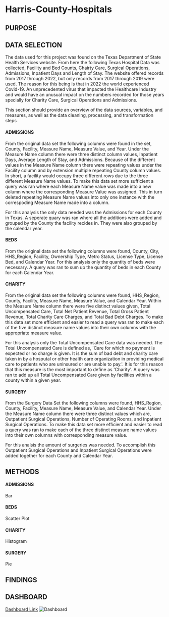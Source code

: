 # Harris-County-Hospitals

## PURPOSE

## DATA SELECTION

The data used for this project was found on the Texas Department of State Health Services website. From here the following Texas Hospital Data was collected, Facility and Bed Counts, Chairty Care, Surgical Operations, Admissions, Inpatient Days and Length of Stay. The website offered records from 2017 through 2022, but only records from 2017 through 2019 were used. The reason for this being is that in 2022 the world experienced Covid-19. An unprecedented virus that impacted the Healthcare Industry and would have an unusual impact on the numbers recorded for those years specially for Charity Care, Surgical Operations and Admissions.


This section should provide an overview of the data sources, variables, and measures, as well as the data cleaning, processing, and transformation steps
#### ADMISSIONS
From the original data set the following columns were found in the set, County, Facility, Measure Name, Measure Value, and Year. Under the Measure Name column there were three distinct column values, Inpatient Days, Average Length of Stay, and Admissions. Because of the different values in the Measure Name column there were repeating values under the Facility column and by extension multiple repeating County column values. In short, a facility would occupy three different rows due to the three different Measure Name values. To make this data set more sufficient a query was ran where each Measure Name value was made into a new column where the corresponding Measure Value was assigned. This in turn deleted repeating Measure Name values into only one instance with the correspoding Measure Name made into a column.

For this analysis the only data needed was the Admissions for each County in Texas. A seperate quary was ran where all the additions were added and grouped by the County the facility recides in. They were also grouped by the calendar year.

#### BEDS

From the original data set the following columns were found, County, City, HHS_Region, Facility, Ownership Type, Metro Status, License Type, License Bed, and Calendar Year. For this analysis only the quantity of beds were necessary. A query was ran to sum up the quantity of beds in each County for each Calendar Year.


#### CHARITY

From the original data set the following columns were found, HHS_Region, County, Facility, Measure Name, Measure Value, and Calendar Year. Within the Measure Name column there were five distinct values given, Total Uncompensated Care, Total Net Patient Revenue, Total Gross Patient Revenue, Total Charity Care Charges, and Total Bad Debt Charges. To make this data set more efficient and easier to read a query was ran to make each of the five distinct measure name values into their own columns with the appropriate measure value.

For this analysis only the Total Uncompensated Care data was needed. The Total Uncompensated Care is defined as, 'Care for which no payment is expected or no charge is given. It is the sum of bad debt and charity care taken in  by a hosputal or other health care organization in providing medical care to patients who are uninsured or are unable to pay.'. It is for this reason that this measure is the most important to define as 'Charity'. A query was ran to add up all Total Uncompensated Care given by facilities within a county within a given year.


#### SURGERY

From the Surgery Data Set the following columns were found, HHS_Region, County, Facility, Measure Name, Measure Value, and Calendar Year. Under the Measure Name column there were three distinct values which are, Outpatient Surgical Operations, Number of Operating Rooms, and Inpatient Surgical Operations. To make this data set more efficient and easier to read a query was ran to make each of the three distinct measure name values into their own columns with corresponding measure value.

For this analsis the amount of surgeries was needed. To accomplish this Outpatient Surgical Operations and Inpatient Surgical Operations were added together for each County and Calendar Year.

## METHODS

#### ADMISSIONS
  Bar
#### BEDS
  Scatter Plot
#### CHARITY
  Histogram
#### SURGERY
  Pie
## FINDINGS

## DASHBOARD
[Dashboard Link](https://public.tableau.com/app/profile/agustin.garcia3499/viz/HarrisCompare/Pie)
![Dashboard](https://github.com/user-attachments/assets/85a3a6ae-ac55-40b9-b3fe-e418d098f0f6)
